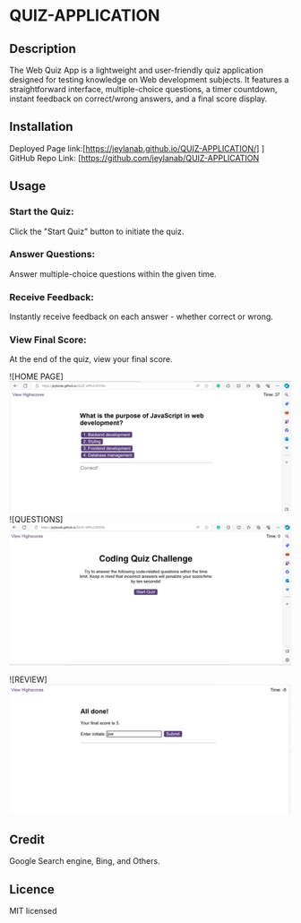 # QUIZ-APPLICATION

## Description 

The Web Quiz App is a lightweight and user-friendly quiz application designed for testing knowledge on Web development subjects. 
It features a straightforward interface, multiple-choice questions, a timer countdown, instant feedback on correct/wrong answers, and a final score display.

## Installation

Deployed Page link:[https://jeylanab.github.io/QUIZ-APPLICATION/]
]
GitHub Repo Link: [https://github.com/jeylanab/QUIZ-APPLICATION
 


## Usage 
### Start the Quiz:

Click the "Start Quiz" button to initiate the quiz.

### Answer Questions:

Answer multiple-choice questions within the given time.

### Receive Feedback:

Instantly receive feedback on each answer - whether correct or wrong.

### View Final Score:

At the end of the quiz, view your final score.

![HOME PAGE]![image_url](https://github.com/jeylanab/QUIZ-APPLICATION/blob/main/assets/Images/Screenshot%202024-01-16%20060049.png?raw=true)
![QUESTIONS] ![image](https://github.com/jeylanab/QUIZ-APPLICATION/blob/main/assets/Images/Screenshot%202024-01-16%20060028.png?raw=true)

![REVIEW] ![image](https://github.com/jeylanab/QUIZ-APPLICATION/blob/main/assets/Images/Screenshot%202024-01-16%20060120.png?raw=true)


## Credit 

Google Search engine, Bing, and Others.

## Licence 

MIT licensed

